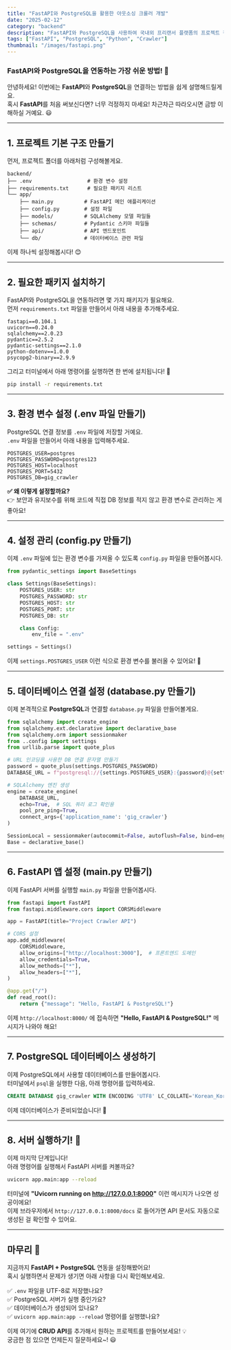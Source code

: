 ```yaml
---
title: "FastAPI와 PostgreSQL을 활용한 아웃소싱 크롤러 개발"
date: "2025-02-12"
category: "backend"
description: "FastAPI와 PostgreSQL을 사용하여 국내외 프리랜서 플랫폼의 프로젝트 정보를 수집하는 크롤러 시스템 구축 프로젝트"
tags: ["FastAPI", "PostgreSQL", "Python", "Crawler"]
thumbnail: "/images/fastapi.png"
---
```


### **FastAPI와 PostgreSQL을 연동하는 가장 쉬운 방법! 🚀**

안녕하세요! 이번에는 **FastAPI**와 **PostgreSQL**을 연결하는 방법을 쉽게 설명해드릴게요.  
혹시 **FastAPI**를 처음 써보신다면? 너무 걱정하지 마세요! 차근차근 따라오시면 금방 이해하실 거예요. 😃

---

## **1. 프로젝트 기본 구조 만들기**

먼저, 프로젝트 폴더를 아래처럼 구성해볼게요.

```
backend/
├── .env                  # 환경 변수 설정
├── requirements.txt      # 필요한 패키지 리스트
└── app/
    ├── main.py          # FastAPI 메인 애플리케이션
    ├── config.py        # 설정 파일
    ├── models/          # SQLAlchemy 모델 파일들
    ├── schemas/         # Pydantic 스키마 파일들
    ├── api/             # API 엔드포인트
    └── db/              # 데이터베이스 관련 파일
```

이제 하나씩 설정해봅시다! 😊

---

## **2. 필요한 패키지 설치하기**

FastAPI와 PostgreSQL을 연동하려면 몇 가지 패키지가 필요해요.  
먼저 `requirements.txt` 파일을 만들어서 아래 내용을 추가해주세요.

```text
fastapi==0.104.1
uvicorn==0.24.0
sqlalchemy==2.0.23
pydantic==2.5.2
pydantic-settings==2.1.0
python-dotenv==1.0.0
psycopg2-binary==2.9.9
```

그리고 터미널에서 아래 명령어를 실행하면 한 번에 설치됩니다! 🎯

```bash
pip install -r requirements.txt
```

---

## **3. 환경 변수 설정 (.env 파일 만들기)**

PostgreSQL 연결 정보를 `.env` 파일에 저장할 거예요.  
`.env` 파일을 만들어서 아래 내용을 입력해주세요.

```env
POSTGRES_USER=postgres
POSTGRES_PASSWORD=postgres123
POSTGRES_HOST=localhost
POSTGRES_PORT=5432
POSTGRES_DB=gig_crawler
```

**✅ 왜 이렇게 설정할까요?**  
👉 보안과 유지보수를 위해 코드에 직접 DB 정보를 적지 않고 환경 변수로 관리하는 게 좋아요!

---

## **4. 설정 관리 (config.py 만들기)**

이제 `.env` 파일에 있는 환경 변수를 가져올 수 있도록 `config.py` 파일을 만들어봅시다.

```python
from pydantic_settings import BaseSettings

class Settings(BaseSettings):
    POSTGRES_USER: str
    POSTGRES_PASSWORD: str
    POSTGRES_HOST: str
    POSTGRES_PORT: str
    POSTGRES_DB: str

    class Config:
        env_file = ".env"

settings = Settings()
```

이제 `settings.POSTGRES_USER` 이런 식으로 환경 변수를 불러올 수 있어요! 🎉

---

## **5. 데이터베이스 연결 설정 (database.py 만들기)**

이제 본격적으로 **PostgreSQL**과 연결할 `database.py` 파일을 만들어볼게요.

```python
from sqlalchemy import create_engine
from sqlalchemy.ext.declarative import declarative_base
from sqlalchemy.orm import sessionmaker
from ..config import settings
from urllib.parse import quote_plus

# URL 인코딩을 사용한 DB 연결 문자열 만들기
password = quote_plus(settings.POSTGRES_PASSWORD)
DATABASE_URL = f"postgresql://{settings.POSTGRES_USER}:{password}@{settings.POSTGRES_HOST}:{settings.POSTGRES_PORT}/{settings.POSTGRES_DB}"

# SQLAlchemy 엔진 생성
engine = create_engine(
    DATABASE_URL,
    echo=True,  # SQL 쿼리 로그 확인용
    pool_pre_ping=True,
    connect_args={'application_name': 'gig_crawler'}
)

SessionLocal = sessionmaker(autocommit=False, autoflush=False, bind=engine)
Base = declarative_base()
```

---

## **6. FastAPI 앱 설정 (main.py 만들기)**

이제 FastAPI 서버를 실행할 `main.py` 파일을 만들어봅시다.

```python
from fastapi import FastAPI
from fastapi.middleware.cors import CORSMiddleware

app = FastAPI(title="Project Crawler API")

# CORS 설정
app.add_middleware(
    CORSMiddleware,
    allow_origins=["http://localhost:3000"],  # 프론트엔드 도메인
    allow_credentials=True,
    allow_methods=["*"],
    allow_headers=["*"],
)

@app.get("/")
def read_root():
    return {"message": "Hello, FastAPI & PostgreSQL!"}
```

이제 `http://localhost:8000/` 에 접속하면 **"Hello, FastAPI & PostgreSQL!"** 메시지가 나와야 해요!

---

## **7. PostgreSQL 데이터베이스 생성하기**

이제 PostgreSQL에서 사용할 데이터베이스를 만들어봅시다.  
터미널에서 `psql`을 실행한 다음, 아래 명령어를 입력하세요.

```sql
CREATE DATABASE gig_crawler WITH ENCODING 'UTF8' LC_COLLATE='Korean_Korea.949' LC_CTYPE='Korean_Korea.949';
```

이제 데이터베이스가 준비되었습니다! 🎉

---

## **8. 서버 실행하기! 🚀**

이제 마지막 단계입니다!  
아래 명령어를 실행해서 FastAPI 서버를 켜볼까요?

```bash
uvicorn app.main:app --reload
```

터미널에 **"Uvicorn running on http://127.0.0.1:8000"** 이런 메시지가 나오면 성공이에요!  
이제 브라우저에서 `http://127.0.0.1:8000/docs` 로 들어가면 API 문서도 자동으로 생성된 걸 확인할 수 있어요.

---

## **마무리 🎯**

지금까지 **FastAPI + PostgreSQL** 연동을 설정해봤어요!  
혹시 실행하면서 문제가 생기면 아래 사항을 다시 확인해보세요.

✅ `.env` 파일을 UTF-8로 저장했나요?  
✅ PostgreSQL 서버가 실행 중인가요?  
✅ 데이터베이스가 생성되어 있나요?  
✅ `uvicorn app.main:app --reload` 명령어를 실행했나요?

이제 여기에 **CRUD API**를 추가해서 원하는 프로젝트를 만들어보세요! 💡  
궁금한 점 있으면 언제든지 질문하세요~! 😃

